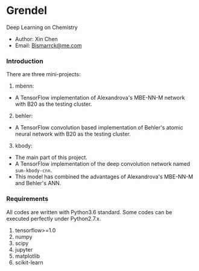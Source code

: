 # Grendel

Deep Learning on Chemistry

* Author: Xin Chen
* Email: Bismarrck@me.com

### Introduction

There are three mini-projects:

1. mbenn:
  * A TensorFlow implementation of Alexandrova's MBE-NN-M network with B20 as the testing cluster.
2. behler:
  * A TensorFlow convolution based implementation of Behler's atomic neural network with B20 as the testing cluster.
3. kbody:
  * The main part of this project.
  * A TensorFlow implementation of the deep convolution network named `sum-kbody-cnn`.
  * This model has combined the advantages of Alexandrova's MBE-NN-M and Behler's ANN.

### Requirements

All codes are written with Python3.6 standard. Some codes can be executed perfectly under Python2.7.x.

1. tensorflow>=1.0
2. numpy
3. scipy
4. jupyter
5. matplotlib
6. scikit-learn
